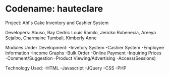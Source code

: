 Codename: hauteclare
=======
Project: Ahl's Cake Inventory and Cashier System

Developers:
	Abuso, Ray Cedric Louis
	Ramilo, Jericko
	Rubenecia, Areeya
	Sejalbo, Charmaine
	Tumbali, Kimberly Anne
	
Modules Under Development:
	-Invetory System
	-Cashier System
	-Employee Information
	-Income Graphs
	-Bulk Order
	-Online Payment
	-Inquiring Prices
	-Comment/Suggestion
	-Product Viewing/Advertising
	-Access(Sessions)
	
Technology Used:
	-HTML
	-Javascript
	-JQuery
	-CSS
	-PHP
